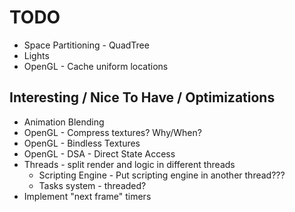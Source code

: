 # TODO

- Space Partitioning - QuadTree
- Lights
- OpenGL - Cache uniform locations
  
## Interesting / Nice To Have / Optimizations
- Animation Blending
- OpenGL - Compress textures? Why/When?
- OpenGL - Bindless Textures
- OpenGL - DSA - Direct State Access
- Threads - split render and logic in different threads
  - Scripting Engine - Put scripting engine in another thread???
  - Tasks system - threaded?
- Implement "next frame" timers